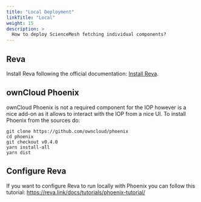 ```yaml
---
title: "Local Deployment"
linkTitle: "Local"
weight: 15
description: >
  How to deploy ScienceMesh fetching individual components?
---
```


## Reva
Install Reva following the official documentation: [Install Reva](https://reva.link/docs/getting-started/install-reva/).

## ownCloud Phoenix
ownCloud Phoenix is not a required component for the IOP however is a nice add-on as it allows to interact with the IOP from a nice UI.
To install Phoenix from the sources do:

```
git clone https://github.com/owncloud/phoenix
cd phoenix
git checkout v0.4.0
yarn install-all
yarn dist
```

## Configure Reva
If you want to configure Reva to run locally with Phoenix you can follow this tutorial: https://reva.link/docs/tutorials/phoenix-tutorial/ 



